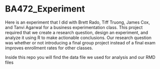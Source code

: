 # BA472_Experiment
Here is an experiment that I did with Brett Rado, Tiff Truong, James Cox, and Tanvi Agarwal for a business experimentation class. This project required that we create a research question, design an experiment, and analyze it using R to make actionable conclusions. Our research question was whether or not introducing a final group project instead of a final exam improves enrollment rates for other classes. 

Inside this repo you will find the data file we used for analysis and our RMD files
